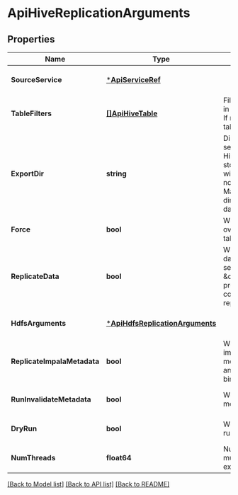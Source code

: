 # ApiHiveReplicationArguments

## Properties
Name | Type | Description | Notes
------------ | ------------- | ------------- | -------------
**SourceService** | [***ApiServiceRef**](ApiServiceRef.md) |  | [optional] [default to null]
**TableFilters** | [**[]ApiHiveTable**](ApiHiveTable.md) | Filters for tables to include in the replication. Optional. If not provided, include all tables in all databases. | [optional] [default to null]
**ExportDir** | **string** | Directory, in the HDFS service where the target Hive service&#x27;s data is stored, where the export file will be saved. Optional. If not provided, Cloudera Manager will pick a directory for storing the data. | [optional] [default to null]
**Force** | **bool** | Whether to force overwriting of mismatched tables. | [optional] [default to null]
**ReplicateData** | **bool** | Whether to replicate table data stored in HDFS. &lt;p/&gt; If set, the \&quot;hdfsArguments\&quot; property must be set to configure the HDFS replication job. | [optional] [default to null]
**HdfsArguments** | [***ApiHdfsReplicationArguments**](ApiHdfsReplicationArguments.md) |  | [optional] [default to null]
**ReplicateImpalaMetadata** | **bool** | Whether to replicate the impala metadata. (i.e. the metadata for impala UDFs and their corresponding binaries in HDFS). | [optional] [default to null]
**RunInvalidateMetadata** | **bool** | Whether to run invalidate metadata query or not | [optional] [default to null]
**DryRun** | **bool** | Whether to perform a dry run. Defaults to false. | [optional] [default to null]
**NumThreads** | **float64** | Number of threads to use in multi-threaded export/import phase | [optional] [default to null]

[[Back to Model list]](../README.md#documentation-for-models) [[Back to API list]](../README.md#documentation-for-api-endpoints) [[Back to README]](../README.md)

